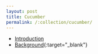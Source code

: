 ```yaml
---
layout: post
title: Cucumber
permalink: /:collection/cucumber/
---
```


- [Introduction](introduction)
- [Background](https://www.toolsqa.com/cucumber/background-in-cucumber/){:target="_blank"}
